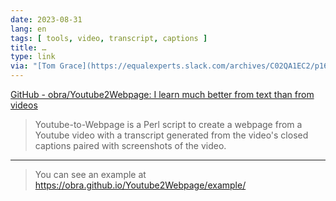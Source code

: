 ```yaml
---
date: 2023-08-31
lang: en
tags: [ tools, video, transcript, captions ]
title: …
type: link
via: "[Tom Grace](https://equalexperts.slack.com/archives/C02QA1EC2/p1693481604853969)"
---
```


[GitHub - obra/Youtube2Webpage: I learn much better from text than from videos](https://github.com/obra/Youtube2Webpage)

> Youtube-to-Webpage is a Perl script to create a webpage from a Youtube video with a transcript generated from the video's closed captions paired with screenshots of the video.

---

> You can see an example at <https://obra.github.io/Youtube2Webpage/example/>
